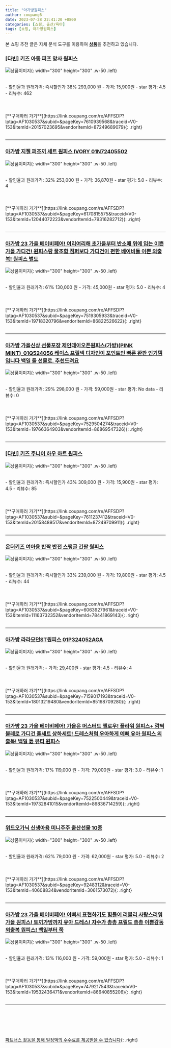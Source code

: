 ```yaml
---
title: "아가방원피스"
author: coupang6
date: 2023-07-28 22:41:20 +0800
categories: [쇼핑, 출산/육아]
tags: [쇼핑, 아가방원피스]
---
```


본 쇼핑 추천 글은 자체 분석 도구를 이용하여 [**상품**](https://link.coupang.com/a/bao1ui)을 추천하고 있습니다.

### [[다빈] 키즈 아동 퍼프 망사 원피스](https://link.coupang.com/re/AFFSDP?lptag=AF1030537&subid=&pageKey=7610939568&traceid=V0-153&itemId=20157023695&vendorItemId=87249689079)

![상품이미지](https://thumbnail7.coupangcdn.com/thumbnails/remote/230x230ex/image/vendor_inventory/c265/c90d73d29f5a5d52e9928e65fceea37ecba6c3be85aa73374f79cff343d9.jpg){: width="300" height="300" .w-50 .left}


<br>
- 할인율과 원래가격: 즉시할인가 38%  293,000   원
- 가격: 15,900원
- star 평가: 4.5
- 리뷰수: 462
<br>
<br>
<br>
<br>
[**구매하러 가기**](https://link.coupang.com/re/AFFSDP?lptag=AF1030537&subid=&pageKey=7610939568&traceid=V0-153&itemId=20157023695&vendorItemId=87249689079){: .right}
<br>
<br>

---

### [아가방 지젤 퍼조끼 세트 원피스 IVORY 01N72405502](https://link.coupang.com/re/AFFSDP?lptag=AF1030537&subid=&pageKey=6170815575&traceid=V0-153&itemId=12044072223&vendorItemId=79316282712)

![상품이미지](https://thumbnail9.coupangcdn.com/thumbnails/remote/230x230ex/image/vendor_inventory/26ab/bf89b4e5fb078d8c4405617dd104cccc991404351f8a624342f09b000acf.jpg){: width="300" height="300" .w-50 .left}


<br>
- 할인율과 원래가격: 32%  253,000   원
- 가격: 36,870원
- star 평가: 5.0
- 리뷰수: 4
<br>
<br>
<br>
<br>
[**구매하러 가기**](https://link.coupang.com/re/AFFSDP?lptag=AF1030537&subid=&pageKey=6170815575&traceid=V0-153&itemId=12044072223&vendorItemId=79316282712){: .right}
<br>
<br>

---

### [아가방 23 가을 베이비페어! 여리여리해 초가을부터 반소매 위에 입는 이쁜 가을 가디건! 원피스랑 꿀조합 점퍼보다 가디건이 편한 베이비들 이쁜 외출복! 원피스 별도](https://link.coupang.com/re/AFFSDP?lptag=AF1030537&subid=&pageKey=7519305933&traceid=V0-153&itemId=19718320796&vendorItemId=86822526622)

![상품이미지](https://thumbnail10.coupangcdn.com/thumbnails/remote/230x230ex/image/vendor_inventory/b78a/7c9fe0951f532c6bd933e533673f94dfe854f9a9bcb8b5d53d48dce88688.jpg){: width="300" height="300" .w-50 .left}


<br>
- 할인율과 원래가격: 61%  130,000   원
- 가격: 45,000원
- star 평가: 5.0
- 리뷰수: 4
<br>
<br>
<br>
<br>
[**구매하러 가기**](https://link.coupang.com/re/AFFSDP?lptag=AF1030537&subid=&pageKey=7519305933&traceid=V0-153&itemId=19718320796&vendorItemId=86822526622){: .right}
<br>
<br>

---

### [아가방 가을신상 선물포장 제인데이오픈원피스(가방)(PINK MINT)_01Q524056 레이스 프릴넥 디자인이 포인트인 빠른 완판 인기템입니다 백일 돌 선물로. 추천드려요](https://link.coupang.com/re/AFFSDP?lptag=AF1030537&subid=&pageKey=7529504274&traceid=V0-153&itemId=19766364903&vendorItemId=86869547326)

![상품이미지](https://thumbnail8.coupangcdn.com/thumbnails/remote/230x230ex/image/vendor_inventory/c5e2/e9f9a369a70ee170aa495659e278262400bafb32a41a779d9fa8fcd4a853.jpg){: width="300" height="300" .w-50 .left}


<br>
- 할인율과 원래가격: 29%  298,000   원
- 가격: 59,000원
- star 평가: No data
- 리뷰수: 0
<br>
<br>
<br>
<br>
[**구매하러 가기**](https://link.coupang.com/re/AFFSDP?lptag=AF1030537&subid=&pageKey=7529504274&traceid=V0-153&itemId=19766364903&vendorItemId=86869547326){: .right}
<br>
<br>

---

### [[다빈] 키즈 주니어 하우 하트 원피스](https://link.coupang.com/re/AFFSDP?lptag=AF1030537&subid=&pageKey=7611237412&traceid=V0-153&itemId=20158489517&vendorItemId=87249709911)

![상품이미지](https://thumbnail9.coupangcdn.com/thumbnails/remote/230x230ex/image/vendor_inventory/a3e5/185881368dcff1407ec1b95713e0d9b3a3e5db932ce0f294620f6d007cc5.jpg){: width="300" height="300" .w-50 .left}


<br>
- 할인율과 원래가격: 즉시할인가 43%  309,000   원
- 가격: 15,900원
- star 평가: 4.5
- 리뷰수: 85
<br>
<br>
<br>
<br>
[**구매하러 가기**](https://link.coupang.com/re/AFFSDP?lptag=AF1030537&subid=&pageKey=7611237412&traceid=V0-153&itemId=20158489517&vendorItemId=87249709911){: .right}
<br>
<br>

---

### [온더키즈 여아용 반짝 반전 스팽글 긴팔 원피스](https://link.coupang.com/re/AFFSDP?lptag=AF1030537&subid=&pageKey=6063927961&traceid=V0-153&itemId=11163732352&vendorItemId=78441869143)

![상품이미지](https://thumbnail6.coupangcdn.com/thumbnails/remote/230x230ex/image/rs_quotation_api/biyzwu2i/07a8181acafe4ec8b4af865591bfd8e2.jpg){: width="300" height="300" .w-50 .left}


<br>
- 할인율과 원래가격: 즉시할인가 33%  239,000   원
- 가격: 19,800원
- star 평가: 4.5
- 리뷰수: 44
<br>
<br>
<br>
<br>
[**구매하러 가기**](https://link.coupang.com/re/AFFSDP?lptag=AF1030537&subid=&pageKey=6063927961&traceid=V0-153&itemId=11163732352&vendorItemId=78441869143){: .right}
<br>
<br>

---

### [아가방 라라모던ST원피스 01P324052AGA](https://link.coupang.com/re/AFFSDP?lptag=AF1030537&subid=&pageKey=7159017193&traceid=V0-153&itemId=18013219480&vendorItemId=85168709280)

![상품이미지](https://thumbnail7.coupangcdn.com/thumbnails/remote/230x230ex/image/vendor_inventory/0bf0/62682cc805964e75667a3c7ce8d87c7e1ee2c67be6b50d1cc124a9cb3267.jpg){: width="300" height="300" .w-50 .left}


<br>
- 할인율과 원래가격: 
- 가격: 29,400원
- star 평가: 4.5
- 리뷰수: 4
<br>
<br>
<br>
<br>
[**구매하러 가기**](https://link.coupang.com/re/AFFSDP?lptag=AF1030537&subid=&pageKey=7159017193&traceid=V0-153&itemId=18013219480&vendorItemId=85168709280){: .right}
<br>
<br>

---

### [아가방 23 가을 베이비페어! 가을은 머스터드 옐로우! 플라워 원피스+ 깜찍 볼레로 가디건 풀세트 상하세트! 드레스처럼 우아하게 예뻐 유아 원피스 외출복! 백일 돐 뷰티 원피스](https://link.coupang.com/re/AFFSDP?lptag=AF1030537&subid=&pageKey=7522500449&traceid=V0-153&itemId=19732841015&vendorItemId=86836714259)

![상품이미지](https://thumbnail8.coupangcdn.com/thumbnails/remote/230x230ex/image/vendor_inventory/0650/29c03d3c7c6186e636753843cc4b2c27735bc85cfb76d3e0c826b51bf580.jpg){: width="300" height="300" .w-50 .left}


<br>
- 할인율과 원래가격: 17%  119,000   원
- 가격: 79,000원
- star 평가: 3.0
- 리뷰수: 1
<br>
<br>
<br>
<br>
[**구매하러 가기**](https://link.coupang.com/re/AFFSDP?lptag=AF1030537&subid=&pageKey=7522500449&traceid=V0-153&itemId=19732841015&vendorItemId=86836714259){: .right}
<br>
<br>

---

### [위드오가닉 신생아용 미니주주 출산선물 10종](https://link.coupang.com/re/AFFSDP?lptag=AF1030537&subid=&pageKey=9248312&traceid=V0-153&itemId=40608834&vendorItemId=3061573072)

![상품이미지](https://thumbnail10.coupangcdn.com/thumbnails/remote/230x230ex/image/retail/images/835855004471617-df017e86-f734-4acf-8cd8-9d4dba27d233.jpg){: width="300" height="300" .w-50 .left}


<br>
- 할인율과 원래가격: 62%  79,000   원
- 가격: 62,000원
- star 평가: 5.0
- 리뷰수: 2
<br>
<br>
<br>
<br>
[**구매하러 가기**](https://link.coupang.com/re/AFFSDP?lptag=AF1030537&subid=&pageKey=9248312&traceid=V0-153&itemId=40608834&vendorItemId=3061573072){: .right}
<br>
<br>

---

### [아가방 23 가을 베이비페어! 이뻐서 표현하기도 힘들어 러블리 사랑스러워 가을 원피스! 토끼가방까지 유아 드레스! 자수가 총총 프릴도 총총 이쁨감동 외출복 원피스! 백일부터 쭉](https://link.coupang.com/re/AFFSDP?lptag=AF1030537&subid=&pageKey=7479217543&traceid=V0-153&itemId=19532436471&vendorItemId=86640855206)

![상품이미지](https://thumbnail10.coupangcdn.com/thumbnails/remote/230x230ex/image/vendor_inventory/b130/b6de540e63a9902d99399b58b8366f234a527587fd1446dbf3aaa4c8aa97.jpg){: width="300" height="300" .w-50 .left}


<br>
- 할인율과 원래가격: 13%  116,000   원
- 가격: 59,000원
- star 평가: 5.0
- 리뷰수: 1
<br>
<br>
<br>
<br>
[**구매하러 가기**](https://link.coupang.com/re/AFFSDP?lptag=AF1030537&subid=&pageKey=7479217543&traceid=V0-153&itemId=19532436471&vendorItemId=86640855206){: .right}
<br>
<br>

---
<br><br><br><br><br> [파트너스 활동을 통해 일정액의 수수료를 제공받을 수 있습니다](https://link.coupang.com/a/bao1ui){: .right}